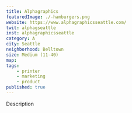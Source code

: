 ```yaml
---
title: Alphagraphics
featuredImage: ./-hamburgers.png
website: https://www.alphagraphicsseattle.com/
twit: alphagseattle
inst: alphagraphicsseattle
category: A
city: Seattle
neighborhood: Belltown
size: Medium (11-40)
map: 
tags:
    - printer
    - marketing
    - product
published: true
---
```


Description
